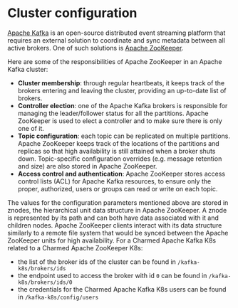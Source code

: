 # Cluster configuration

[Apache Kafka](https://kafka.apache.org) is an open-source distributed event streaming platform that requires an external solution to coordinate and sync metadata between all active brokers.
One of such solutions is [Apache ZooKeeper](https://zookeeper.apache.org).

Here are some of the responsibilities of Apache ZooKeeper in an Apache Kafka cluster:

- **Cluster membership**: through regular heartbeats, it keeps track of the brokers entering and leaving the cluster, providing an up-to-date list of brokers.
- **Controller election**: one of the Apache Kafka brokers is responsible for managing the leader/follower status for all the partitions. Apache ZooKeeper is used to elect a controller and to make sure there is only one of it.
- **Topic configuration**: each topic can be replicated on multiple partitions. Apache ZooKeeper keeps track of the locations of the partitions and replicas so that high availability is still attained when a broker shuts down. Topic-specific configuration overrides (e.g. message retention and size) are also stored in Apache ZooKeeper.
- **Access control and authentication**: Apache ZooKeeper stores access control lists (ACL) for Apache Kafka resources, to ensure only the proper, authorized, users or groups can read or write on each topic.

The values for the configuration parameters mentioned above are stored in znodes, the hierarchical unit data structure in Apache ZooKeeper.
A znode is represented by its path and can both have data associated with it and children nodes.
Apache ZooKeeper clients interact with its data structure similarly to a remote file system that would be synced between the Apache ZooKeeper units for high availability.
For a Charmed Apache Kafka K8s related to a Charmed Apache ZooKeeper K8s:

- the list of the broker ids of the cluster can be found in `/kafka-k8s/brokers/ids`
- the endpoint used to access the broker with id `0` can be found in `/kafka-k8s/brokers/ids/0`
- the credentials for the Charmed Apache Kafka K8s users can be found in `/kafka-k8s/config/users`